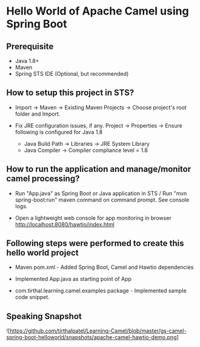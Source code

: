 # Hello World of Apache Camel using Spring Boot

## Prerequisite

- Java 1.8+
- Maven
- Spring STS IDE (Optional, but recommended)
	
## How to setup this project in STS?

* Import -> Maven -> Existing Maven Projects -> Choose project's root folder and Import.

* Fix JRE configuration issues, if any. Project -> Properties -> Ensure following is configured for Java 1.8
	- Java Build Path -> Libraries -> JRE System Library
	- Java Compiler -> Compiler compliance level = 1.8 
		
## How to run the application and manage/monitor camel processing?

* Run "App.java" as Spring Boot or Java application in STS / Run "mvn spring-boot:run" maven command on command prompt. See console logs.

* Open a lightweight web console for app monitoring in browser [http://localhost:8080/hawtio/index.html](http://localhost:8080/hawtio/index.html])

## Following steps were performed to create this hello world project

* Maven pom.xml - Added Spring Boot, Camel and Hawtio dependencies

* Implemented App.java as starting point of App

* com.tirthal.learning.camel.examples package - Implemented sample code snippet.

## Speaking Snapshot

![https://github.com/tirthalpatel/Learning-Camel/blob/master/gs-camel-spring-boot-helloworld/snapshots/apache-camel-hawtio-demo.png]
